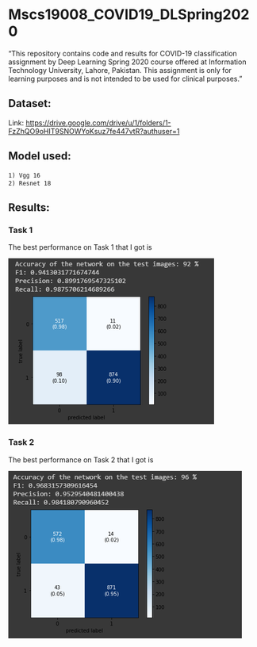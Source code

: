 # Mscs19008_COVID19_DLSpring2020
“This   repository   contains   code   and   results   for   COVID-19   classification   assignment   by   Deep   Learning   Spring   2020   course   offered   at   Information   Technology   University,   Lahore,   Pakistan.   This   assignment   is   only   for   learning   purposes   and   is   not   intended   to   be   used   for   clinical   purposes.”   

## Dataset: 
Link: https://drive.google.com/drive/u/1/folders/1-FzZhQO9oHIT9SNOWYoKsuz7fe447vtR?authuser=1

## Model used:
    1) Vgg 16
    2) Resnet 18

## Results:

### Task 1
The best performance on Task 1 that I got is

![](images/task1%20best.png)

### Task 2
The best performance on Task 2 that I got is

![](images/task2%20best.png)
